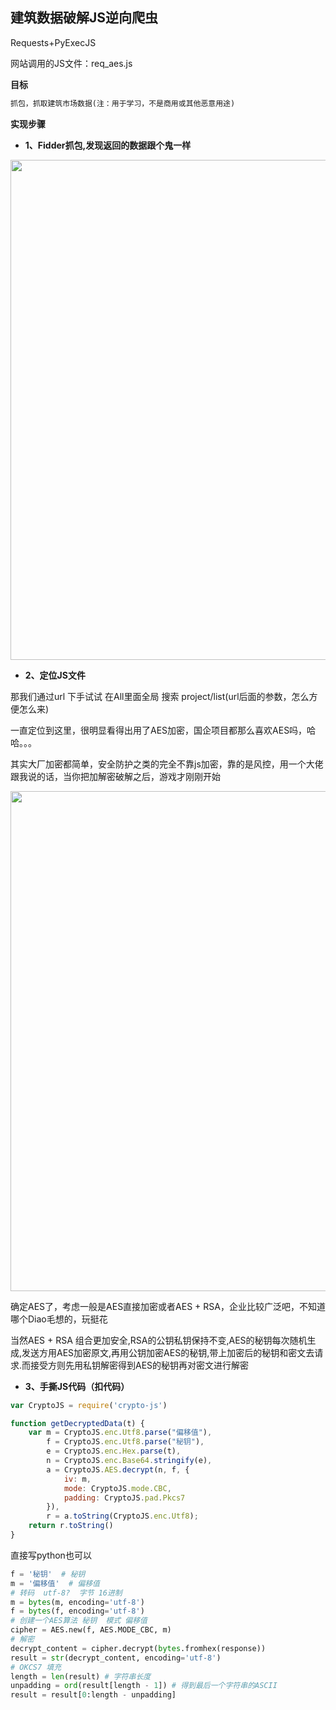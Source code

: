 ## **建筑数据破解JS逆向爬虫**
Requests+PyExecJS

网站调用的JS文件：req_aes.js

**目标**

```python
抓包，抓取建筑市场数据(注：用于学习，不是商用或其他恶意用途)
```

**实现步骤**

- **1、Fidder抓包,发现返回的数据跟个鬼一样**

<img src="https://raw.githubusercontent.com/NearHuiwen/JzscCrawler/master/JzscCrawler/image/1681978576151.png" width="800">
  

- **2、定位JS文件**

那我们通过url 下手试试 在All里面全局 搜索 project/list(url后面的参数，怎么方便怎么来) 
  
一直定位到这里，很明显看得出用了AES加密，国企项目都那么喜欢AES吗，哈哈。。。

其实大厂加密都简单，安全防护之类的完全不靠js加密，靠的是风控，用一个大佬跟我说的话，当你把加解密破解之后，游戏才刚刚开始

<img src="https://raw.githubusercontent.com/NearHuiwen/JzscCrawler/master/JzscCrawler/image/1681979257343.png" width="800">
  
确定AES了，考虑一般是AES直接加密或者AES + RSA，企业比较广泛吧，不知道哪个Diao毛想的，玩挺花

当然AES + RSA 组合更加安全,RSA的公钥私钥保持不变,AES的秘钥每次随机生成,发送方用AES加密原文,再用公钥加密AES的秘钥,带上加密后的秘钥和密文去请求.而接受方则先用私钥解密得到AES的秘钥再对密文进行解密
 
- **3、手撕JS代码（扣代码）**

```js
var CryptoJS = require('crypto-js')

function getDecryptedData(t) {
    var m = CryptoJS.enc.Utf8.parse("偏移值"),
        f = CryptoJS.enc.Utf8.parse("秘钥"),
        e = CryptoJS.enc.Hex.parse(t),
        n = CryptoJS.enc.Base64.stringify(e),
        a = CryptoJS.AES.decrypt(n, f, {
            iv: m,
            mode: CryptoJS.mode.CBC,
            padding: CryptoJS.pad.Pkcs7
        }),
        r = a.toString(CryptoJS.enc.Utf8);
    return r.toString()
}
```

直接写python也可以
```Python
f = '秘钥'  # 秘钥
m = '偏移值'  # 偏移值
# 转码  utf-8?  字节 16进制
m = bytes(m, encoding='utf-8')
f = bytes(f, encoding='utf-8')
# 创建一个AES算法 秘钥  模式 偏移值
cipher = AES.new(f, AES.MODE_CBC, m)
# 解密
decrypt_content = cipher.decrypt(bytes.fromhex(response))
result = str(decrypt_content, encoding='utf-8')
# OKCS7 填充
length = len(result) # 字符串长度
unpadding = ord(result[length - 1]) # 得到最后一个字符串的ASCII
result = result[0:length - unpadding]
```